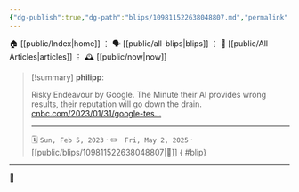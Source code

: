 ```yaml
---
{"dg-publish":true,"dg-path":"blips/109811522638048807.md","permalink":"/blips/109811522638048807/","title":"philipp on mastodon @ 2023-02-05"}
---
```



<div class="transclusion internal-embed is-loaded"><div class="markdown-embed">




🏠 [[public/Index\|home]]  ⋮ 🗣️ [[public/all-blips\|blips]] ⋮  📝 [[public/All Articles\|articles]]  ⋮ 🕰️ [[public/now\|now]]


</div></div>


> [!summary] **philipp**:
>
> Risky Endeavour by Google. The Minute their AI provides wrong results, their reputation will go down the drain. [cnbc.com/2023/01/31/google-tes…](https://www.cnbc.com/2023/01/31/google-testing-chatgpt-like-chatbot-apprentice-bard-with-employees.html)
> - - -
>
> 🗓️ <code>Sun, Feb 5, 2023</code>  · ✏️ <code> Fri, May 2, 2025</code>  · [[public/blips/109811522638048807\|🔗]]
{ #blip}


- - -

 👾
